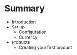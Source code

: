 # Summary

* [Introduction](README.md)
* Set up
   * Configuration
   * Currency
* Products
   * Creating your first product

